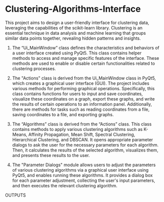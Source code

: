 # Clustering-Algorithms-Interface
This project aims to design a user-friendly interface for clustering data, leveraging the capabilities of the scikit-learn library. Clustering is an essential technique in data analysis and machine learning that groups similar data points together, revealing hidden patterns and insights.

  1. The “Ui_MainWindow” class defines the characteristics and behaviors of a user interface created using PyQt5. This class contains helper methods to access and manage specific features of the interface. These methods are used to enable or disable certain functionalities related to clustering processes.

  2. The "Actions" class is derived from the Ui_MainWindow class in PyQt5, which creates a graphical user interface (GUI). The project includes various methods for performing graphical operations. Specifically, this class contains functions for users to input and save coordinates, visualize these coordinates on a graph, export these graphs, and write the results of certain operations to an information panel. Additionally, there are methods for tasks such as reading coordinates from a file, saving coordinates to a file, and exporting graphs. 

  3. The “Algorithms” class is derived from the “Actions” class. This class contains methods to apply various clustering algorithms such as K-Means, Affinity Propagation, Mean Shift, Spectral Clustering, Hierarchical Clustering, and DBSCAN. It opens appropriate parameter dialogs to ask the user for the necessary parameters for each algorithm. Then, it calculates the results of the selected algorithm, visualizes them, and presents these results to the user.

  4. The "Parameter Dialogs" module allows users to adjust the parameters of various clustering algorithms via a graphical user interface using PyQt5, and enables running these algorithms. It provides a dialog box for each parameter adjustment, collecting the user's input parameters, and then executes the relevant clustering algorithm.

OUTPUTS 

